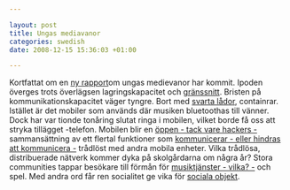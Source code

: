 ```yaml
--- 

layout: post
title: Ungas mediavanor 
categories: swedish 
date: 2008-12-15 15:36:03 +01:00 

---
```


Kortfattat om en [ny rapport](http://www.dagensmedia.se/mallar/dagensmedia_mall.asp?version=206765)om ungas medievanor har kommit. Ipoden överges trots överlägsen lagringskapacitet och [gränssnitt](2007-01-16-the-sound-of-war-in-the-noise-of-music.html). Bristen på kommunikationskapacitet väger tyngre. Bort med [svarta lådor](2008-12-15-forelasning-kultur-ar-maskiner.html), containrar. Istället är det mobiler som används där musiken bluetoothas till vänner. Dock har var tionde tonåring slutat ringa i mobilen, vilket borde få oss att stryka tillägget -telefon. Mobilen blir en [öppen - tack vare hackers -](#) sammansättning av ett flertal funktioner som [kommunicerar - eller hindras att kommunicera -](#) trådlöst med andra mobila enheter. Vilka trådlösa, distribuerade nätverk kommer dyka på skolgårdarna om några år? Stora communities tappar besökare till förmån för [musiktjänster - vilka? -](#) och spel. Med andra ord får ren socialitet ge vika för [sociala objekt](2008-10-06-sociala-objekt-nodal-points-och-panspektronism.html). 